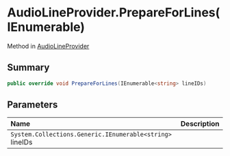 # AudioLineProvider.PrepareForLines(IEnumerable<string>)

Method in [AudioLineProvider](/api/csharp/yarn.unity.audiolineprovider.md)

## Summary



```csharp
public override void PrepareForLines(IEnumerable<string> lineIDs)
```

## Parameters

|Name|Description|
|:---|:---|
|`System.Collections.Generic.IEnumerable<string>` lineIDs||

